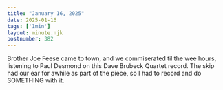 ```yaml
---
title: "January 16, 2025"
date: 2025-01-16
tags: ['1min']
layout: minute.njk
postnumber: 382
---
```

Brother Joe Feese came to town, and we commiserated til the wee hours, listening to Paul Desmond on this Dave Brubeck Quartet record. The skip had our ear for awhile as part of the piece, so I had to record and do SOMETHING with it. 